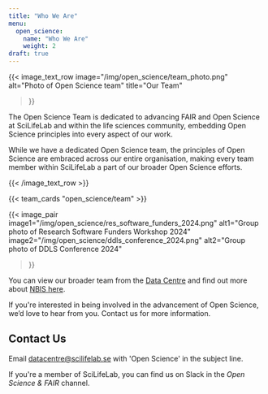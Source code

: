 ```yaml
---
title: "Who We Are"
menu:
  open_science:
    name: "Who We Are"
    weight: 2
draft: true
---
```


{{< image_text_row 
  image="/img/open_science/team_photo.png" 
  alt="Photo of Open Science team"
  title="Our Team" 
>}}

The Open Science Team is dedicated to advancing FAIR and Open Science at SciLifeLab and within the life sciences
community, embedding Open Science principles into every aspect of our work.

While we have a dedicated Open Science team, the principles of Open Science are embraced across our entire organisation,
making every team member within SciLifeLab a part of our broader Open Science efforts.

{{< /image_text_row  >}}

<!-- To edit the team, change the data in data/open_science/team.json -->

{{< team_cards "open_science/team" >}}

{{< image_pair 
  image1="/img/open_science/res_software_funders_2024.png"
  alt1="Group photo of Research Software Funders Workshop 2024"
  image2="/img/open_science/ddls_conference_2024.png" 
  alt2="Group photo of DDLS Conference 2024"
>}}

You can view our broader team from the [Data Centre](https://www.scilifelab.se/contact/data-center/) and find out more
about [NBIS here](https://nbis.se/).

If you're interested in being involved in the advancement of Open Science, we’d love to hear from you.
Contact us for more information.

## Contact Us

Email [datacentre@scilifelab.se](mailto:datacentre@scilifelab.se) with 'Open Science' in the subject line.

If you're a member of SciLifeLab, you can find us on Slack in the _Open Science & FAIR_ channel.
